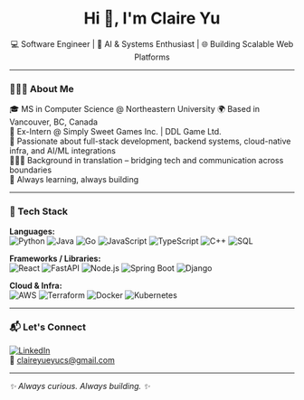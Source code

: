 <h1 align="center">Hi 👋, I'm Claire Yu</h1>
<p align="center">
  💻 Software Engineer | 🧠 AI & Systems Enthusiast | 🌐 Building Scalable Web Platforms
</p>

---

### 👩🏻‍💻 About Me

🎓 MS in Computer Science @ Northeastern University 
🌍 Based in Vancouver, BC, Canada  
🔁 Ex-Intern @ Simply Sweet Games Inc. | DDL Game Ltd.  
🌱 Passionate about full-stack development, backend systems, cloud-native infra, and AI/ML integrations  
👩🏻‍🎓 Background in translation – bridging tech and communication across boundaries  
🚀 Always learning, always building

---

### 🧰 Tech Stack

**Languages:**  
![Python](https://img.shields.io/badge/Python-black?style=flat-square&logo=python)
![Java](https://img.shields.io/badge/Java-black?style=flat-square&logo=java)
![Go](https://img.shields.io/badge/Go-black?style=flat-square&logo=go)
![JavaScript](https://img.shields.io/badge/JavaScript-black?style=flat-square&logo=javascript)
![TypeScript](https://img.shields.io/badge/TypeScript-black?style=flat-square&logo=typescript)
![C++](https://img.shields.io/badge/C++-black?style=flat-square&logo=c%2B%2B)
![SQL](https://img.shields.io/badge/SQL-black?style=flat-square&logo=mysql)

**Frameworks / Libraries:**  
![React](https://img.shields.io/badge/React-black?style=flat-square&logo=react)
![FastAPI](https://img.shields.io/badge/FastAPI-black?style=flat-square&logo=fastapi)
![Node.js](https://img.shields.io/badge/Node.js-black?style=flat-square&logo=node.js)
![Spring Boot](https://img.shields.io/badge/Spring_Boot-black?style=flat-square&logo=spring)
![Django](https://img.shields.io/badge/Django-black?style=flat-square&logo=django)

**Cloud & Infra:**  
![AWS](https://img.shields.io/badge/AWS-black?style=flat-square&logo=amazonaws)
![Terraform](https://img.shields.io/badge/Terraform-black?style=flat-square&logo=terraform)
![Docker](https://img.shields.io/badge/Docker-black?style=flat-square&logo=docker)
![Kubernetes](https://img.shields.io/badge/Kubernetes-black?style=flat-square&logo=kubernetes)

---
### 📬 Let's Connect

[![LinkedIn](https://img.shields.io/badge/LinkedIn-blue?style=flat-square&logo=linkedin)](https://www.linkedin.com/in/claireyueyu)  
📧 claireyueyucs@gmail.com

---

_✨ Always curious. Always building. ✨_
